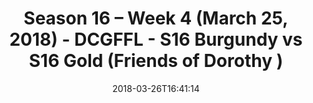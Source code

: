 ---
title: Season 16 – Week 4 (March 25, 2018) - DCGFFL - S16 Burgundy vs S16 Gold (Friends
  of Dorothy )
teams-score:
- team: _teams/s16-burgundy.md
  score: 6
- team: _teams/s16-gold.md
  score: 41
mvp: 'Ethan Gramstad, Vinnie '
game-ball: Devaughn Wilson, Joe Lee
sportsperson: James Santos, Sam Brown
season: 16
week: 4
date: '2018-03-26T16:41:14'
pageid: season-16-week-4-march-25-2018-6347-vs-6351
---